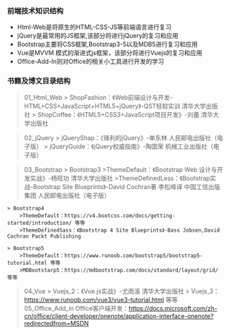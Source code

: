 ### 前端技术知识结构
* Html-Web是将原生的HTML-CSS-JS等前端语言进行复习
* jQuery是最常用的JS框架,该部分将进行jQuery的复习和应用
* Bootstrap主要将CSS框架,Bootstrap3-5以及MDB5进行复习和应用
* Vue是MVVM 模式的渐进式js框架，该部分将进行Vuejs的复习和应用
* Office-Add-In则对Office的相关小工具进行开发的学习

### 书籍及博文目录结构
> 01_Html_Web
    > ShopFashion：《Web前端设计与开发-HTML+CSS+JavaScript+HTML5+jQuery》-QST轻软实训 清华大学出版社
    > ShopCoffee：《HTML5+CSS3+JavaScript项目开发》-刘蕾 清华大学出版社

> 02_jQuery
    > jQueryShap：《锋利的jQuery》-单东林 人民邮电出版社（电子版）
    > jQueryGuide：《jQuery权威指南》-陶国荣 机械工业出版社（电子版）

> 03_Bootstrap
    > Bootstrap3
        >ThemeDefault：《Bootstrap Web 设计与开发实战》-杨旺功 清华大学出版社
        >ThemeDefinedLess：《Bootstrap实战-Bootstrap Site Blueprints》-David Cochran著 李松峰译 中国工信出版集团 人民邮电出版社（电子版）

    > Bootstrap4
        >ThemeDefault：https://v4.bootcss.com/docs/getting-started/introduction/ 等等
        >ThemeDefinedSass：《Bootstrap 4 Site Blueprints》-Bass Jobsen,David Cochran Packt Publishing

    > Bootstrap5
        >ThemeDefault：https://www.runoob.com/bootstrap5/bootstrap5-tutorial.html 等等
        >MDBootstarp5：https://mdbootstrap.com/docs/standard/layout/grid/ 等等

> 04_Vue
    > Vuejs_2：《Vue.js实战》-尤雨溪 清华大学出版社
    > Vuejs_3：https://www.runoob.com/vue3/vue3-tutorial.html 等等
> 05_Office_Add_in
    Office客户端开发：https://docs.microsoft.com/zh-cn/office/client-developer/onenote/application-interface-onenote?redirectedfrom=MSDN




